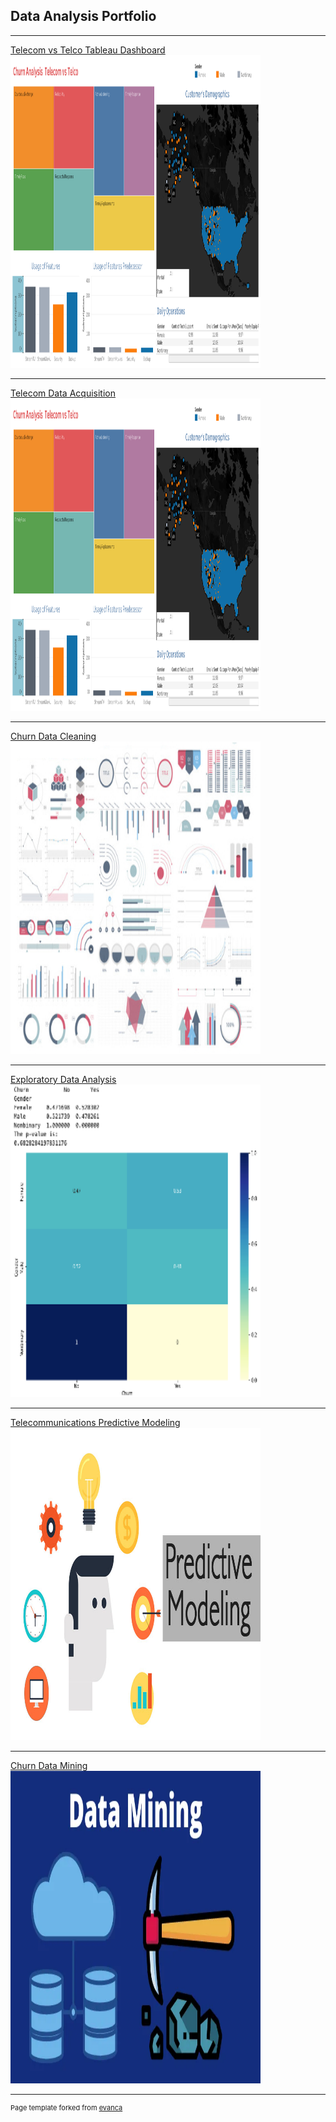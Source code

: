 ## Data Analysis Portfolio


---


[Telecom vs Telco Tableau Dashboard](https://public.tableau.com/app/profile/andraine.wallace/viz/D210Book2/Analysis)
<img src="images/Intro.png?raw=true" width="400" height="500"/>


---


[Telecom Data Acquisition](https://github.com/zibba101/Data_Acquisition)
<img src="images/intro.png?raw=true" width="400" 
     height="500"/>


---
[Churn Data Cleaning](https://github.com/zibba101/Churn_Data_Cleaning)
<img src="images/dummy_thumbnail.jpg?raw=true" width="400" height="500"/>


---
[Exploratory Data Analysis](https://github.com/zibba101/Churn_Exploratory_Analysis)
<img src="images/heatmap.png?raw=true" width="400" 
     height="500"/>


---
[Telecommunications Predictive Modeling](https://github.com/zibba101/Telecom_Predictive_Modeling)
<img src="images/pred.png?raw=true" width="400" 
     height="500"/>


---
[Churn Data Mining](https://github.com/zibba101/Churn_Data_Mining)
<img src="images/datamining.png?raw=true" width="400" 
     height="500"/>


---
<p style="font-size:11px">Page template forked from <a href="https://github.com/evanca/quick-portfolio">evanca</a></p>
<!-- Remove above link if you don't want to attibute -->

